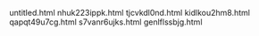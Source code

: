 untitled.html
nhuk223ippk.html
tjcvkdl0nd.html
kidlkou2hm8.html
qapqt49u7cg.html
s7vanr6ujks.html
genlflssbjg.html